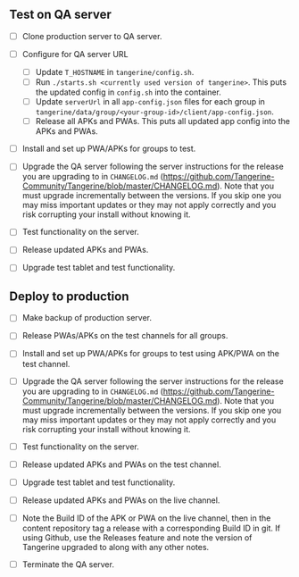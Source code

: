 

## Test on QA server
* [ ] Clone production server to QA server.
* [ ] Configure for QA server URL
  * [ ] Update `T_HOSTNAME` in `tangerine/config.sh`.
  * [ ] Run `./starts.sh <currently used version of tangerine>`. This puts the updated config in `config.sh` into the container.
  * [ ] Update `serverUrl` in all `app-config.json` files for each group in `tangerine/data/group/<your-group-id>/client/app-config.json`. 
  * [ ] Release all APKs and PWAs. This puts all updated app config into the APKs and PWAs.
* [ ] Install and set up PWA/APKs for groups to test.
* [ ] Upgrade the QA server following the server instructions for the release you are upgrading to in `CHANGELOG.md` (https://github.com/Tangerine-Community/Tangerine/blob/master/CHANGELOG.md). Note that you must upgrade incrementally between the versions. If you skip one you may miss important updates or they may not apply correctly and you risk corrupting your install without knowing it.
* [ ] Test functionality on the server.
* [ ] Release updated APKs and PWAs.
* [ ] Upgrade test tablet and test functionality.


## Deploy to production
* [ ] Make backup of production server.
* [ ] Release PWAs/APKs on the test channels for all groups.
* [ ] Install and set up PWA/APKs for groups to test using APK/PWA on the test channel.
* [ ] Upgrade the QA server following the server instructions for the release you are upgrading to in `CHANGELOG.md` (https://github.com/Tangerine-Community/Tangerine/blob/master/CHANGELOG.md). Note that you must upgrade incrementally between the versions. If you skip one you may miss important updates or they may not apply correctly and you risk corrupting your install without knowing it.
* [ ] Test functionality on the server.
* [ ] Release updated APKs and PWAs on the test channel.
* [ ] Upgrade test tablet and test functionality.
* [ ] Release updated APKs and PWAs on the live channel.
* [ ] Note the Build ID of the APK or PWA on the live channel, then in the content repository tag a release with a corresponding Build ID in git. If using Github, use the Releases feature and note the version of Tangerine upgraded to along with any other notes.
* [ ] Terminate the QA server.




